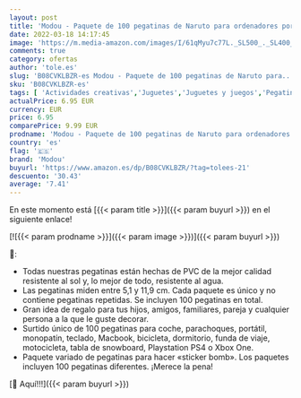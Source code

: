 ```yaml
---
layout: post
title: 'Modou - Paquete de 100 pegatinas de Naruto para ordenadores portátiles  botellas de agua  fundas de viaje  pared  monopatín  moto  teléfono  bicicleta  equipaje o guitarra - Adhesivos de anime para niños'
date: 2022-03-18 14:17:45
image: 'https://m.media-amazon.com/images/I/61qMyu7c77L._SL500_._SL400_.jpg'
comments: true
category: ofertas
author: 'tole.es'
slug: 'B08CVKLBZR-es Modou - Paquete de 100 pegatinas de Naruto para...'
sku: 'B08CVKLBZR-es'
tags: [ 'Actividades creativas','Juguetes','Juguetes y juegos','Pegatinas para niños','bicicleta','modou', ]
actualPrice: 6.95 EUR
currency: EUR
price: 6.95
comparePrice: 9.99 EUR
prodname: 'Modou - Paquete de 100 pegatinas de Naruto para ordenadores portátiles  botellas de agua  fundas de viaje  pared  monopatín  moto  teléfono  bicicleta  equipaje o guitarra - Adhesivos de anime para niños'
country: 'es'
flag: '🇪🇸'
brand: 'Modou'
buyurl: 'https://www.amazon.es/dp/B08CVKLBZR/?tag=tolees-21'
descuento: '30.43'
average: '7.41'
---
```


En este momento está [{{< param title >}}]({{< param buyurl >}}) en el siguiente enlace!

[![{{< param prodname >}}]({{< param image >}})]({{< param buyurl >}})

🔎:

- Todas nuestras pegatinas están hechas de PVC de la mejor calidad resistente al sol y, lo mejor de todo, resistente al agua.
- Las pegatinas miden entre 5,1 y 11,9 cm. Cada paquete es único y no contiene pegatinas repetidas. Se incluyen 100 pegatinas en total.
- Gran idea de regalo para tus hijos, amigos, familiares, pareja y cualquier persona a la que le guste decorar.
- Surtido único de 100 pegatinas para coche, parachoques, portátil, monopatín, teclado, Macbook, bicicleta, dormitorio, funda de viaje, motocicleta, tabla de snowboard, Playstation PS4 o Xbox One.
- Paquete variado de pegatinas para hacer «sticker bomb». Los paquetes incluyen 100 pegatinas diferentes. ¡Merece la pena!

[🛒 Aquí!!!]({{< param buyurl >}})
